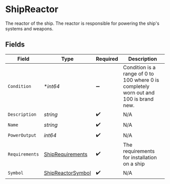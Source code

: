 # ShipReactor

The reactor of the ship. The reactor is responsible for powering the ship's systems and weapons.


## Fields

| Field                                                                                 | Type                                                                                  | Required                                                                              | Description                                                                           |
| ------------------------------------------------------------------------------------- | ------------------------------------------------------------------------------------- | ------------------------------------------------------------------------------------- | ------------------------------------------------------------------------------------- |
| `Condition`                                                                           | **int64*                                                                              | :heavy_minus_sign:                                                                    | Condition is a range of 0 to 100 where 0 is completely worn out and 100 is brand new. |
| `Description`                                                                         | *string*                                                                              | :heavy_check_mark:                                                                    | N/A                                                                                   |
| `Name`                                                                                | *string*                                                                              | :heavy_check_mark:                                                                    | N/A                                                                                   |
| `PowerOutput`                                                                         | *int64*                                                                               | :heavy_check_mark:                                                                    | N/A                                                                                   |
| `Requirements`                                                                        | [ShipRequirements](../../models/shared/shiprequirements.md)                           | :heavy_check_mark:                                                                    | The requirements for installation on a ship                                           |
| `Symbol`                                                                              | [ShipReactorSymbol](../../models/shared/shipreactorsymbol.md)                         | :heavy_check_mark:                                                                    | N/A                                                                                   |